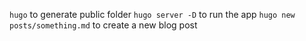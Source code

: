 `hugo` to generate public folder
`hugo server -D` to run the app
`hugo new posts/something.md` to create a new blog post